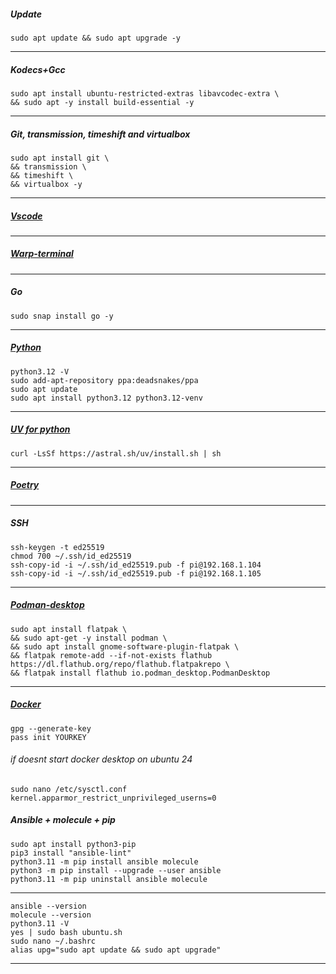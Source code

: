 ##### Update
```
sudo apt update && sudo apt upgrade -y
```
--------------------------------------------------------------------
##### Kodecs+Gcc
```
sudo apt install ubuntu-restricted-extras libavcodec-extra \
&& sudo apt -y install build-essential -y
```
--------------------------------------------------------------------
##### Git, transmission, timeshift and virtualbox
```
sudo apt install git \
&& transmission \
&& timeshift \
&& virtualbox -y
```
--------------------------------------------------------------------
##### [Vscode](https://code.visualstudio.com/)
--------------------------------------------------------------------
##### [Warp-terminal](https://www.warp.dev)
--------------------------------------------------------------------
##### Go
```
sudo snap install go -y
```
--------------------------------------------------------------------
##### [Python](https://github.com/morheus9/scripts_py)
```
python3.12 -V
sudo add-apt-repository ppa:deadsnakes/ppa
sudo apt update
sudo apt install python3.12 python3.12-venv
```
--------------------------------------------------------------------
##### [UV for python](https://astral.sh/blog/uv)
```
curl -LsSf https://astral.sh/uv/install.sh | sh
```
--------------------------------------------------------------------
##### [Poetry](https://python-poetry.org/docs/)
--------------------------------------------------------------------
##### SSH
```
ssh-keygen -t ed25519
chmod 700 ~/.ssh/id_ed25519
ssh-copy-id -i ~/.ssh/id_ed25519.pub -f pi@192.168.1.104
ssh-copy-id -i ~/.ssh/id_ed25519.pub -f pi@192.168.1.105
```
--------------------------------------------------------------------
##### [Podman-desktop](https://podman-desktop.io/)
```
sudo apt install flatpak \
&& sudo apt-get -y install podman \
&& sudo apt install gnome-software-plugin-flatpak \
&& flatpak remote-add --if-not-exists flathub https://dl.flathub.org/repo/flathub.flatpakrepo \
&& flatpak install flathub io.podman_desktop.PodmanDesktop
```
--------------------------------------------------------------------
##### [Docker](https://docs.docker.com/desktop/install/ubuntu/#install-docker-desktop)
```
gpg --generate-key
pass init YOURKEY
```
###### if doesnt start docker desktop on ubuntu 24
```
sudo nano /etc/sysctl.conf
kernel.apparmor_restrict_unprivileged_userns=0
```



##### Ansible + molecule + pip
```
sudo apt install python3-pip
pip3 install "ansible-lint"
python3.11 -m pip install ansible molecule
python3 -m pip install --upgrade --user ansible
python3.11 -m pip uninstall ansible molecule
```
--------------------------------------------------------------------
```
ansible --version
molecule --version
python3.11 -V
yes | sudo bash ubuntu.sh
sudo nano ~/.bashrc
alias upg="sudo apt update && sudo apt upgrade"
```
____________________________________________________________________
